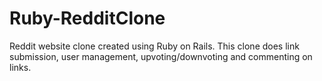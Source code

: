 # Ruby-RedditClone
Reddit website clone created using Ruby on Rails.
This clone does link submission, user management, upvoting/downvoting and commenting on links.
